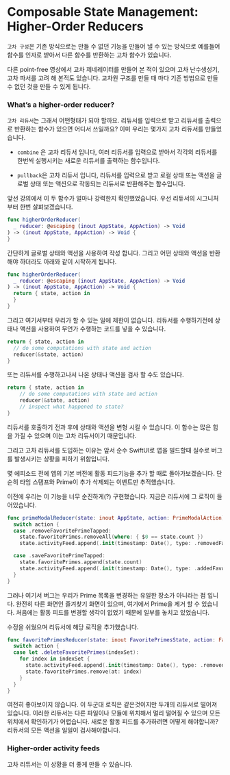 # Composable State Management: Higher-Order Reducers

  `고차 구성`은 기존 방식으로는 만들 수 없던 기능을 만들어 낼 수 있는 방식으로 예를들어 함수를 인자로 받아서 다른 함수를 반환하는 고차 함수가 있습니다.

다른 point-free 영상에서 고차 제네레이터를 만들어 본 적이 있으며 고차 난수생성기, 고차 파서를 고려 해 본적도 있습니다. 고차원 구조를 만들 때 마다 기존 방법으로 만들수 없던 것을 만들 수 있게 됩니다.



### What’s a higher-order reducer?

 `고차 리듀서`는 그래서 어떤형태가 되야 할까요. 리듀서를 입력으로 받고 리듀서를 출력으로 반환하는 함수가 있으면 어디서 쓰일까요? 이미 우리는 몇가지 고차 리듀서를 만들었습니다.



- `combine` 은 고차 리듀서 입니다, 여러 리듀서를 입력으로 받아서 각각의 리듀서를 한번씩 실행시키는 새로운 리듀서를 출력하는 함수입니다.

- `pullback`은 고차 리듀서 입니다, 리듀서를 입력으로 받고 로컬 상태 또는 액션을 글로벌 상태 또는 액션으로 작동되는 리듀서로 반환해주는 함수입니다.



 앞선 강의에서 이 두 함수가 얼마나 강력한지 확인했었습니다. 우선 리듀서의 시그니처부터 한번 살펴보겠습니다.

```swift
func higherOrderReducer(
  _ reducer: @escaping (inout AppState, AppAction) -> Void
) -> (inout AppState, AppAction) -> Void {
}
```

간단하게 글로벌 상태와 액션을 사용하여 작성 합니다. 그리고 어떤 상태와 액션을 반환해야 하더라도 아래와 같이 시작하게 됩니다.

```swift
func higherOrderReducer(
  _ reducer: @escaping (inout AppState, AppAction) -> Void
) -> (inout AppState, AppAction) -> Void {
  return { state, action in
  }
}
```

그리고 여기서부터 우리가 할 수 있는 일에 제한이 없습니다. 리듀서를 수행하기전에 상태나 액션을 사용하여 무언가 수행하는 코드를 넣을 수 있습니다.

```swift
return { state, action in
  // do some computations with state and action
  reducer(&state, action)
}
```

또는 리듀서를 수행하고나서 나온 상태나 액션을 검사 할 수도 있습니다.

```swift
return { state, action in
    // do some computations with state and action
    reducer(&state, action)
    // inspect what happened to state?
}
```

 리듀서를 호출하기 전과 후에 상태와 액션을 변형 시킬 수 있습니다. 이 함수는 많은 힘을 가질 수 있으며 이는 고차 리듀서이기 때문입니다.

그리고 고차 리듀서를 도입하는 이유는 앞서 순수 SwiftUI로 앱을 빌드할때 실수로 버그를 발생시키는 상황을 피하기 위함입니다.



 몇 에피소드 전에 앱의 기본 버전에 활동 피드기능을 추가 할 때로 돌아가보겠습니다. 단순히 타임 스탬프와 Prime이 추가 삭제되는 이벤트만 추적했습니다.

 이전에 우리는 이 기능을 너무 순진하게(?) 구현했습니다. 지금은 리듀서에 그 로직이 들어있습니다.

```swift
func primeModalReducer(state: inout AppState, action: PrimeModalAction) -> Void {
  switch action {
  case .removeFavoritePrimeTapped:
    state.favoritePrimes.removeAll(where: { $0 == state.count })
    state.activityFeed.append(.init(timestamp: Date(), type: .removedFavoritePrime(state.count)))

  case .saveFavoritePrimeTapped:
    state.favoritePrimes.append(state.count)
    state.activityFeed.append(.init(timestamp: Date(), type: .addedFavoritePrime(state.count)))
  }
}
```

그러나 여기서 버그는 우리가 Prime 목록을 변경하는 유일한 장소가 아니라는 점 입니다. 완전히 다른 화면인 즐겨찾기 화면이 있으며, 여기에서 Prime을 제거 할 수 있습니다. 처음에는 활동 피드를 변경할 생각이 없었기 때문에 일부를 놓치고 있었습니다.

수정을 쉬웠으며 리듀서에 해당 로직을 추가했습니다.

```swift
func favoritePrimesReducer(state: inout FavoritePrimesState, action: FavoritePrimesAction) -> Void {
  switch action {
  case let .deleteFavoritePrimes(indexSet):
    for index in indexSet {
      state.activityFeed.append(.init(timestamp: Date(), type: .removedFavoritePrime(state.favoritePrimes[index])))
      state.favoritePrimes.remove(at: index)
    }
  }
}
```

여전히 좋아보이지 않습니다. 이 두군대 로직은 같은것이지만 두개의 리듀서로 떨어져 있습니다. 이러한 리듀서는 다른 파일이나 모듈에 위치해서 멀리 떨어질 수 있으며 모든 위치에서 확인하기가 어렵습니다. 새로운 활동 피드를 추가하려면 어떻게 해야합니까? 리듀서의 모든 액션을 일일이 검사해야합니다.



### Higher-order activity feeds

고차 리듀서는 이 상황을 더 좋게 만들 수 있습니다.
